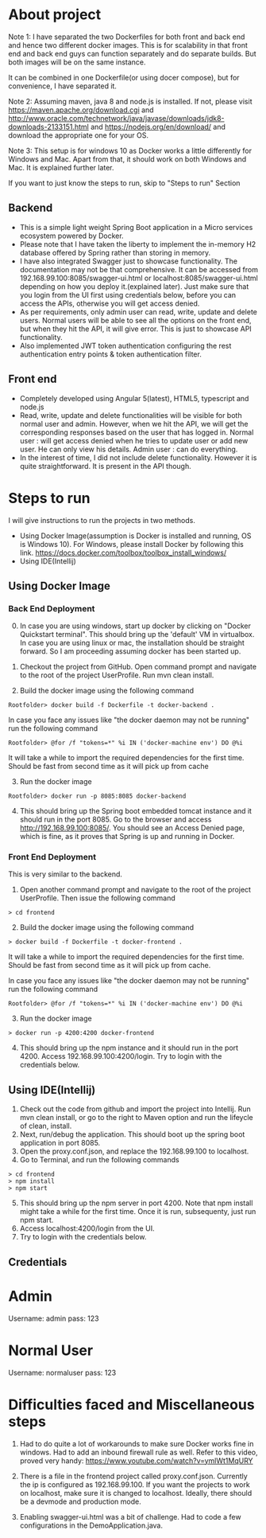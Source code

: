 # About project

Note 1: I have separated the two Dockerfiles for both front and back end and hence two different docker images. This is for scalability in that front end and back end guys can function separately and do separate builds. But both images will be on the same instance.

It can be combined in one Dockerfile(or using docer compose), but for convenience, I have separated it.

Note 2: Assuming maven, java 8 and node.js is installed. If not, please visit https://maven.apache.org/download.cgi and http://www.oracle.com/technetwork/java/javase/downloads/jdk8-downloads-2133151.html and https://nodejs.org/en/download/ and download the appropriate one for your OS.

Note 3: This setup is for windows 10 as Docker works a little differently for Windows and Mac. Apart from that, it should work on both Windows and Mac. It is explained further later.

If you want to just know the steps to run, skip to "Steps to run" Section

## Backend
- This is a simple light weight Spring Boot application in a Micro services ecosystem powered by Docker. 
- Please note that I have taken the liberty to implement the in-memory H2 database offered by Spring rather than storing in memory.
- I have also integrated Swagger just to showcase functionality. The documentation may not be that comprehensive. It can be accessed from 192.168.99.100:8085/swagger-ui.html or localhost:8085/swagger-ui.html depending on how you deploy it.(explained later). Just make sure that you login from the UI first  using credentials below, before you can access the APIs, otherwise you will get access denied.
- As per requirements, only admin user can read, write, update and delete users. Normal users will be able to see all the options on the front end, but when they hit the API, it will give error. This is just to showcase API functionality.
- Also implemented JWT token authentication configuring the rest authentication entry points & token authentication filter.

## Front end
- Completely developed using Angular 5(latest), HTML5, typescript and node.js
- Read, write, update and delete functionalities will be visible for both normal user and admin. However, when we hit the API, we will get the corresponding responses based on the user that has logged in. 
    Normal user : will get access denied when he tries to update user or add new user. He can only view his details.
    Admin user : can do everything.
- In the interest of time, I did not include delete functionality. However it is quite straightforward. It is present in the API though.


# Steps to run
I will give instructions to run the projects in two methods.
- Using Docker Image(assumption is Docker is installed and running, OS is Windows 10). For Windows, please install Docker by following this link.
https://docs.docker.com/toolbox/toolbox_install_windows/
- Using IDE(Intellij)

## Using Docker Image
### Back End Deployment
0. In case you are using windows, start up docker by clicking on "Docker Quickstart terminal". This should bring up the 'default' VM in virtualbox.
In case you are using linux or mac, the installation should be straight forward. So I am proceeding assuming docker has been started up.

1. Checkout the project from GitHub. Open command prompt and navigate to the root of the project UserProfile. Run mvn clean install.
2. Build the docker image using the following command
```
Rootfolder> docker build -f Dockerfile -t docker-backend .
```
In case you face any issues like "the docker daemon may not be running" run the following command
```
Rootfolder> @for /f "tokens=*" %i IN ('docker-machine env') DO @%i
```
It will take a while to import the required dependencies for the first time. Should be fast from second time as it will pick up from cache

3. Run the docker image
```
Rootfolder> docker run -p 8085:8085 docker-backend
```
4. This should bring up the Spring boot embedded tomcat instance and it should run in the port 8085. Go to the browser and access http://192.168.99.100:8085/. You should see an Access Denied page, which is fine, as it proves that Spring is up and running in Docker.

### Front End Deployment

This is very similar to the backend.

1. Open another command prompt and navigate to the root of the project UserProfile. Then issue the following command
```
> cd frontend
```
2. Build the docker image using the following command
```
> docker build -f Dockerfile -t docker-frontend .
```

It will take a while to import the required dependencies for the first time. Should be fast from second time as it will pick up from cache.

In case you face any issues like "the docker daemon may not be running" run the following command
```
Rootfolder> @for /f "tokens=*" %i IN ('docker-machine env') DO @%i
```
3. Run the docker image
```
> docker run -p 4200:4200 docker-frontend
```
4. This should bring up the npm instance and it should run in the port 4200. Access 192.168.99.100:4200/login. Try to login with the credentials below.

## Using IDE(Intellij)
1. Check out the code from github and import the project into Intellij. Run mvn clean install, or go to the right to Maven option and run the lifeycle of clean, install.
2. Next, run/debug the application. This should boot up the spring boot application in port 8085.
3. Open the proxy.conf.json, and replace the 192.168.99.100 to localhost.
4. Go to Terminal, and run the following commands
```
> cd frontend
> npm install
> npm start
```
5. This should bring up the npm server in port 4200. Note that npm install might take a while for the first time. Once it is run, subsequenty, just run npm start.
6. Access localhost:4200/login from the UI.
7. Try to login with the credentials below.

## Credentials

Admin
======
Username: admin
pass: 123

Normal User
===========
Username: normaluser
pass: 123


# Difficulties faced and Miscellaneous steps

1. Had to do quite a lot of workarounds to make sure Docker works fine in windows. Had to add an inbound firewall rule as well. Refer to this video, proved very handy:
https://www.youtube.com/watch?v=ymlWt1MqURY

2. There is a file in the frontend project called proxy.conf.json. Currently the ip is configured as 192.168.99.100. If you want the projects to work on localhost, make sure it is changed to localhost. Ideally, there should be a devmode and production mode.

3. Enabling swagger-ui.html was a bit of challenge. Had to code a few configurations in the DemoApplication.java.


